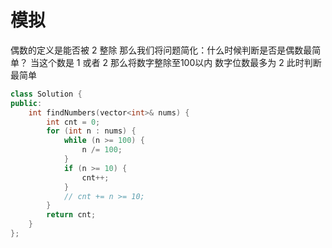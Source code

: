 # 模拟
偶数的定义是能否被 2 整除
那么我们将问题简化：什么时候判断是否是偶数最简单？ 当这个数是 1 或者 2
那么将数字整除至100以内 数字位数最多为 2 此时判断最简单
```cpp
class Solution {
public:
    int findNumbers(vector<int>& nums) {
        int cnt = 0;
        for (int n : nums) {
            while (n >= 100) {
                n /= 100;
            }
            if (n >= 10) {
                cnt++;
            }
            // cnt += n >= 10;
        }
        return cnt;
    }
};
```
